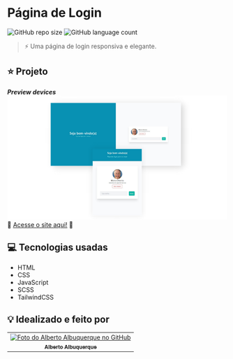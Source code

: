 # Página de Login

![GitHub repo size](https://img.shields.io/github/repo-size/allbertuu/pagina-login?style=for-the-badge)
![GitHub language count](https://img.shields.io/github/languages/count/allbertuu/pagina-login?style=for-the-badge)

> ⚡ Uma página de login responsiva e elegante.

## ⭐ Projeto
***Preview devices***  
<img src="./screenshots/banner.png" alt="Imagem de vizualização em diferentes dispositivos">  
🚀 [Acesse o site aqui!](https://allbertuu.github.io/pagina-login/) 🚀  

## 💻 Tecnologias usadas
- HTML
- CSS
- JavaScript
- SCSS
- TailwindCSS

## 💡 Idealizado e feito por

<table>
  <tr>
    <td align="center">
      <a href="https://www.github.com/allbertuu">
        <img src="https://avatars.githubusercontent.com/u/89992304?v=4" width="100px;" alt="Foto do Alberto Albuquerque no GitHub"/><br>
        <sub>
          <b>Alberto Albuquerque</b>
        </sub>
      </a>
    </td>
  </tr>
</table>

